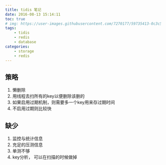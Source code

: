 ```yaml
---
title: tidis 笔记
date: 2016-08-13 15:14:11
toc: true
# img: https://user-images.githubusercontent.com/7270177/59735413-0c3c5980-9288-11e9-8f32-d8e6836e65b6.png
tags: 
    - tidis
    - redis
    - database
categories:
    - storage
    - redis
---
```



## 策略
1. 懒删除
2. 用线程去扫所有的key以便删除该删的
3. 如果启用过期机制，则需要多一个key用来存过期时间
4. 不启用过期则比较快

##  缺少
1. 监控与统计信息
2. 充足的压测信息
3. 单测不够
4. key分析， 可以在扫描的时候做掉